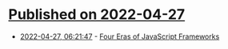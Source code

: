 # [Published on 2022-04-27](index.md)

* [2022-04-27, 06:21:47](https://news.ycombinator.com/item?id=31176910) - [Four Eras of JavaScript Frameworks](https://www.pzuraq.com/blog/four-eras-of-javascript-frameworks)
